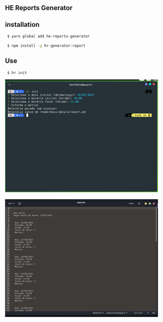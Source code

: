 
 ## HE Reports Generator
 

 ## installation


```sh
 $ yarn global add he-reports-generator 
```
```sh
 $ npm install -g hr-generator-report
```


## Use

```sh
 $ hr init
```
![img.png](images/img.png)

####

![img.png](images/img2.png)
